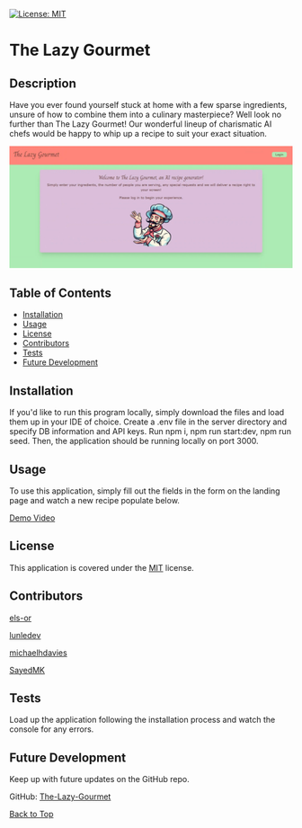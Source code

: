 [![License: MIT](https://img.shields.io/badge/License-MIT-yellow.svg)](https://opensource.org/licenses/MIT)
  
  # The Lazy Gourmet

  ## Description 

  Have you ever found yourself stuck at home with a few sparse ingredients, unsure of how to combine them into a culinary masterpiece? Well look no further than The Lazy Gourmet! Our wonderful lineup of charismatic AI chefs would be happy to whip up a recipe to suit your exact situation.

  ![](demo-screenshot.jpg)

  ## Table of Contents

  - [Installation](#installation)
  - [Usage](#usage)
  - [License](#license)
  - [Contributors](#contributors)
  - [Tests](#tests)
  - [Future Development](#future-development)

  ## Installation

  If you'd like to run this program locally, simply download the files and load them up in your IDE of choice. Create a .env file in the server directory and specify DB information and API keys. Run npm i, npm run start:dev, npm run seed. Then, the application should be running locally on port 3000.

  ## Usage

  To use this application, simply fill out the fields in the form on the landing page and watch a new recipe populate below.
  
  [Demo Video](https://drive.google.com/file/d/1XagmFmqI11Ck2lY6kF10CDGU4sqcMPEw/view?usp=sharing) 

  ## License

  This application is covered under the [MIT](https://opensource.org/licenses/MIT) license.

  ## Contributors

  [els-or](https://github.com/els-or)

  [lunledev](https://github.com/lunledev)

  [michaelhdavies](https://github.com/michaelhdavies)

  [SayedMK](https://github.com/SayedMK)

  ## Tests

  Load up the application following the installation process and watch the console for any errors.

  ## Future Development
  
  Keep up with future updates on the GitHub repo.

  GitHub: [The-Lazy-Gourmet](https://github.com/els-or/The-Lazy-Gourmet)

  [Back to Top](#the-lazy-gourmet)
  
  